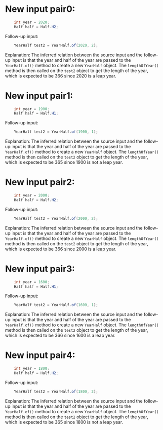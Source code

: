 # New input pair0:
```java
    int year = 2020;
    Half half = Half.H2;
```
Follow-up input:
```java
    YearHalf test2 = YearHalf.of(2020, 2);
```
Explanation: The inferred relation between the source input and the follow-up input is that the year and half of the year are passed to the `YearHalf.of()` method to create a new `YearHalf` object. The `lengthOfYear()` method is then called on the `test2` object to get the length of the year, which is expected to be 366 since 2020 is a leap year.

# New input pair1:
```java
    int year = 1900;
    Half half = Half.H1;
```
Follow-up input:
```java
    YearHalf test2 = YearHalf.of(1900, 1);
```
Explanation: The inferred relation between the source input and the follow-up input is that the year and half of the year are passed to the `YearHalf.of()` method to create a new `YearHalf` object. The `lengthOfYear()` method is then called on the `test2` object to get the length of the year, which is expected to be 365 since 1900 is not a leap year.

# New input pair2:
```java
    int year = 2000;
    Half half = Half.H2;
```
Follow-up input:
```java
    YearHalf test2 = YearHalf.of(2000, 2);
```
Explanation: The inferred relation between the source input and the follow-up input is that the year and half of the year are passed to the `YearHalf.of()` method to create a new `YearHalf` object. The `lengthOfYear()` method is then called on the `test2` object to get the length of the year, which is expected to be 366 since 2000 is a leap year.

# New input pair3:
```java
    int year = 1600;
    Half half = Half.H1;
```
Follow-up input:
```java
    YearHalf test2 = YearHalf.of(1600, 1);
```
Explanation: The inferred relation between the source input and the follow-up input is that the year and half of the year are passed to the `YearHalf.of()` method to create a new `YearHalf` object. The `lengthOfYear()` method is then called on the `test2` object to get the length of the year, which is expected to be 366 since 1600 is a leap year.

# New input pair4:
```java
    int year = 1800;
    Half half = Half.H2;
```
Follow-up input:
```java
    YearHalf test2 = YearHalf.of(1800, 2);
```
Explanation: The inferred relation between the source input and the follow-up input is that the year and half of the year are passed to the `YearHalf.of()` method to create a new `YearHalf` object. The `lengthOfYear()` method is then called on the `test2` object to get the length of the year, which is expected to be 365 since 1800 is not a leap year.
